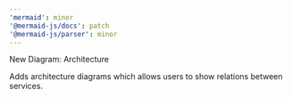 ```yaml
---
'mermaid': minor
'@mermaid-js/docs': patch
'@mermaid-js/parser': minor
---
```


New Diagram: Architecture

Adds architecture diagrams which allows users to show relations between services.
